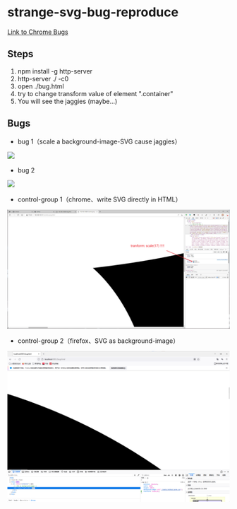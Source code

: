 # strange-svg-bug-reproduce

[Link to Chrome Bugs](https://bugs.chromium.org/p/chromium/issues/detail?id=1337677)

## Steps

1. npm install -g http-server
2. http-server ./ -c0
3. open ./bug.html
4. try to change transform value of element ".container"
5. You will see the jaggies (maybe...)

## Bugs

* bug 1（scale a background-image-SVG cause jaggies）

![](./md-resource/bug-1.gif)

* bug 2

![](./md-resource/bug-2.gif)

* control-group 1（chrome、write SVG directly in HTML）

![](./md-resource/normal.png)

* control-group 2（firefox、SVG as background-image）

![](./md-resource/firefox.png)
